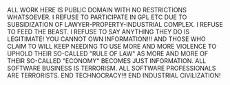 ALL WORK HERE IS PUBLIC DOMAIN WITH NO RESTRICTIONS WHATSOEVER.  I REFUSE TO PARTICIPATE IN GPL ETC DUE TO SUBSIDIZATION OF LAWYER-PROPERTY-INDUSTRIAL COMPLEX.
I REFUSE TO FEED THE BEAST.  I REFUSE TO SAY ANYTHING THEY DO IS LEGITIMATE! YOU CANNOT OWN INFORMATION!!! AND THOSE WHO CLAIM TO
WILL KEEP NEEDING TO USE MORE AND MORE VIOLENCE TO UPHOLD THEIR SO-CALLED "RULE OF LAW" AS MORE AND MORE OF THEIR SO-CALLED "ECONOMY" BECOMES
JUST INFORMATION.  ALL SOFTWARE BUSINESS IS TERRORISM.  ALL SOFTWARE PROFESSIONALS ARE TERRORISTS.  END TECHNOCRACY!!! END INDUSTRIAL CIVILIZATION!
